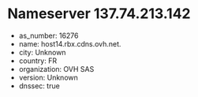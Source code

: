# Nameserver 137.74.213.142

* as_number: 16276
* name: host14.rbx.cdns.ovh.net.
* city: Unknown
* country: FR
* organization: OVH SAS
* version: Unknown
* dnssec: true
